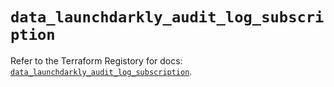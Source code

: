 # `data_launchdarkly_audit_log_subscription`

Refer to the Terraform Registory for docs: [`data_launchdarkly_audit_log_subscription`](https://registry.terraform.io/providers/launchdarkly/launchdarkly/2.13.4/docs/data-sources/audit_log_subscription).
